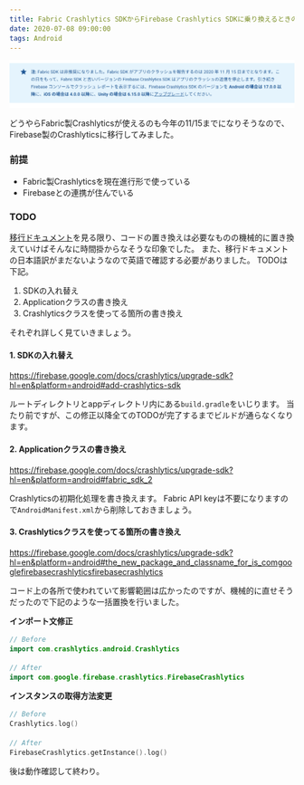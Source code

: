 ```yaml
---
title: Fabric Crashlytics SDKからFirebase Crashlytics SDKに乗り換えるときのTODO
date: 2020-07-08 09:00:00
tags: Android
---
```


![公式アナウンス](./crashlytics-migration/official-announcement.png)

どうやらFabric製Crashlyticsが使えるのも今年の11/15までになりそうなので、Firebase製のCrashlyticsに移行してみました。

### 前提
- Fabric製Crashlyticsを現在進行形で使っている
- Firebaseとの連携が住んでいる

### TODO

[移行ドキュメント](https://firebase.google.com/docs/crashlytics/upgrade-sdk?hl=en&platform=android)を見る限り、コードの置き換えは必要なものの機械的に置き換えていけばそんなに時間掛からなそうな印象でした。
また、移行ドキュメントの日本語訳がまだないようなので英語で確認する必要がありました。
TODOは下記。

1. SDKの入れ替え
2. Applicationクラスの書き換え
3. Crashlyticsクラスを使ってる箇所の書き換え

それぞれ詳しく見ていきましょう。

#### 1. SDKの入れ替え
https://firebase.google.com/docs/crashlytics/upgrade-sdk?hl=en&platform=android#add-crashlytics-sdk

ルートディレクトリとappディレクトリ内にある`build.gradle`をいじります。
当たり前ですが、この修正以降全てのTODOが完了するまでビルドが通らなくなります。

#### 2. Applicationクラスの書き換え
https://firebase.google.com/docs/crashlytics/upgrade-sdk?hl=en&platform=android#fabric_sdk_2

Crashlyticsの初期化処理を書き換えます。
Fabric API keyは不要になりますので`AndroidManifest.xml`から削除しておきましょう。

#### 3. Crashlyticsクラスを使ってる箇所の書き換え
https://firebase.google.com/docs/crashlytics/upgrade-sdk?hl=en&platform=android#the_new_package_and_classname_for_is_comgooglefirebasecrashlyticsfirebasecrashlytics

コード上の各所で使われていて影響範囲は広かったのですが、機械的に直せそうだったので下記のような一括置換を行いました。

**インポート文修正**
```kotlin
// Before
import com.crashlytics.android.Crashlytics

// After
import com.google.firebase.crashlytics.FirebaseCrashlytics
```

**インスタンスの取得方法変更**

```kotlin
// Before
Crashlytics.log()

// After
FirebaseCrashlytics.getInstance().log()
```

後は動作確認して終わり。
